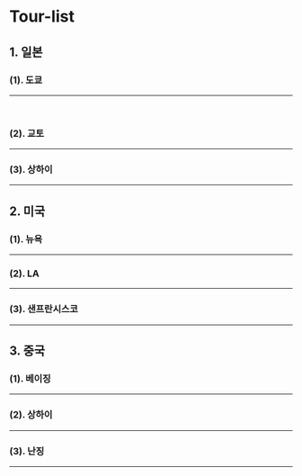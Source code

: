 # Tour-list

## 1. 일본

### (1). 도쿄
---
   
   
### (2). 교토
---


### (3). 상하이
---

   
## 2. 미국

### (1). 뉴욕
---


### (2). LA
---


### (3). 샌프란시스코
---


## 3. 중국

### (1). 베이징
---


### (2). 상하이
---


### (3). 난징
---



